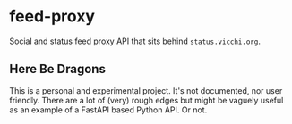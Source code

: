 # feed-proxy

Social and status feed proxy API that sits behind `status.vicchi.org`.

## Here Be Dragons

This is a personal and experimental project. It's not documented, nor user friendly. There are a lot of (very) rough edges but might be vaguely useful as an example of a FastAPI based Python API. Or not.

